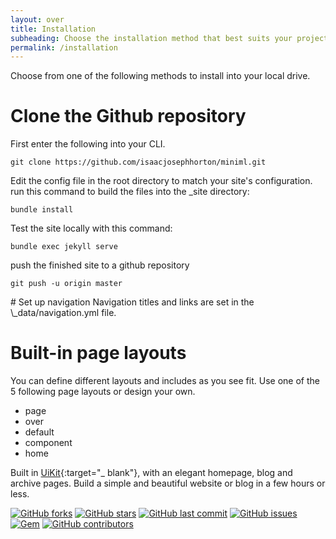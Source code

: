 ```yaml
---
layout: over
title: Installation
subheading: Choose the installation method that best suits your project.
permalink: /installation
---
```


<div class="uk-child-width-1-2@m uk-text-center" uk-grid>
    <div>
        <div class="uk-card uk-card-default">

Choose from one of the following methods to install into your local drive.
# Clone the Github repository
First enter the following into your CLI.
```
git clone https://github.com/isaacjosephhorton/miniml.git
```
Edit the config file in the root directory to match your site's configuration.
run this command to build the files into the \_site directory:
```
bundle install
```
Test the site locally with this command:
```
bundle exec jekyll serve
```
push the finished site to a github repository
```
git push -u origin master
```

</div>
</div>
<div class="uk-card uk-card-secondary">
# Set up navigation
Navigation titles and links are set in the \_data/navigation.yml file.

# Built-in page layouts
You can define different layouts and includes as you see fit.
Use one of the 5 following page layouts or design your own.
* page
* over
* default
* component
* home

</div>
</div>

Built in [UiKit](https://getuikit.com/){:target="_ blank"}, with an elegant homepage, blog and archive pages. Build a simple and beautiful website or blog in a few hours or less.

[![GitHub forks](https://img.shields.io/github/forks/st4rlab/miniml.svg?style=for-the-badge&label=Fork)](https://github.com/isaacjosephhorton/miniml/fork/)
[![GitHub stars](https://img.shields.io/github/stars/st4rlab/miniml.svg?style=for-the-badge&label=Stars)](https://github.com/isaacjosephhorton/miniml/stargazers)
[![GitHub last commit](https://img.shields.io/github/last-commit/st4rlab/miniml.svg?style=for-the-badge)](https://github.com/isaacjosephhorton/miniml/commits/master)
[![GitHub issues](https://img.shields.io/github/issues-raw/st4rlab/miniml.svg?style=for-the-badge)](https://github.com/st4rlab/miniml/issues?q=is%3Aissue+is%3Aopen+sort%3Aupdated-desc)
[![Gem](https://img.shields.io/gem/dt/miniml?label=Gem&style=for-the-badge)](https://rubygems.org/gems/miniml)
[![GitHub contributors](https://img.shields.io/github/contributors/st4rlab/miniml.svg?style=for-the-badge)](https://github.com/st4rlab/miniml/graphs/contributors)

